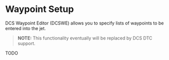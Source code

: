 # Waypoint Setup

DCS Waypoint Editor (DCSWE) allows you to specify lists of waypoints to be entered into
the jet.

> **NOTE:** This functionality eventually will be replaced by DCS DTC support.

TODO